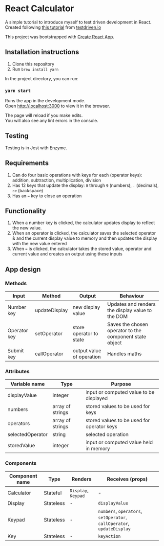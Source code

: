 # React Calculator

A simple tutorial to introduce myself to test driven development in React.
Created following [this tutorial](https://testdriven.io/blog/tdd-with-react-jest-and-enzyme-part-one/) from [testdriven.io](https://testdriven.io/)

This project was bootstrapped with [Create React App](https://github.com/facebook/create-react-app).

## Installation instructions

1. Clone this repository
2. Run `brew install yarn`

In the project directory, you can run:

### `yarn start`

Runs the app in the development mode.<br />
Open [http://localhost:3000](http://localhost:3000) to view it in the browser.

The page will reload if you make edits.<br />
You will also see any lint errors in the console.

## Testing

Testing is in Jest with Enzyme.

## Requirements

1. Can do four basic operations with keys for each (operator keys): addition, subtraction, multiplication, division
2. Has 12 keys that update the display: `0` through `9` (numbers), `.` (decimals), `ce` (backspace)
3. Has an `=` key to close an operation

## Functionality

1. When a number key is clicked, the calculator updates display to reflect the new value.
2. When an operator is clicked, the calculator saves the selected operator & and the current display value to memory and then updates the display with the new value entered
3. When `=` is clicked, the calculator takes the stored value, operator and current value and creates an output using these inputs

## App design

### Methods
|Input       |Method       |Output                   |Behaviour                                              |
|------------|-------------|-------------------------|-------------------------------------------------------|
|Number key  |updateDisplay|new display value        |Updates and renders the display value to the DOM       |
|Operator key|setOperator  |store operator to state  |Saves the chosen operator to the component state object|
|Submit key  |callOperator |output value of operation| Handles maths                                         |

### Attributes
|Variable name|Type|Purpose|
|---|---|---|
|displayValue |integer|input or computed value to be displayed|
|numbers|array of strings|stored values to be used for keys|
|operators|array of strings|stored values to be used for operator keys|
|selectedOperator|string|selected operation|
|storedValue|integer|input or computed value held in memory|

### Components
|Component name|Type |Renders |Receives (props) | 
|---|---|---|---|
|Calculator|Stateful|`Display`, `Keypad`| - |
|Display| Stateless| - |`displayValue`|
|Keypad|Stateless| - |`numbers`, `operators`, `setOperator`, `callOperator`, `updateDisplay`|
|Key|Stateless| - |`keyAction`|`keyType`|`keyValue`|


